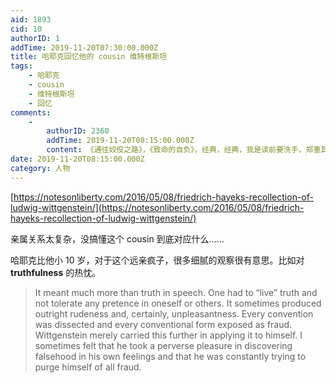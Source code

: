 ```yaml
---
aid: 1893
cid: 10
authorID: 1
addTime: 2019-11-20T07:30:00.000Z
title: 哈耶克回忆他的 cousin 维特根斯坦
tags:
    - 哈耶克
    - cousin
    - 维特根斯坦
    - 回忆
comments:
    -
        authorID: 2360
        addTime: 2019-11-20T08:15:00.000Z
        content: 《通往奴役之路》，《致命的自负》，经典，经典，我是读前要洗手，郑重其事的。：)
date: 2019-11-20T08:15:00.000Z
category: 人物
---
```


[https://notesonliberty.com/2016/05/08/friedrich-hayeks-recollection-of-ludwig-wittgenstein/](https://notesonliberty.com/2016/05/08/friedrich-hayeks-recollection-of-ludwig-wittgenstein/)

亲属关系太复杂，没搞懂这个 cousin 到底对应什么……

哈耶克比他小 10 岁，对于这个远亲疯子，很多细腻的观察很有意思。比如对 **truthfulness** 的热忱。

> It meant much more than truth in speech. One had to “live” truth and not tolerate any pretence in oneself or others. It sometimes produced outright rudeness and, certainly, unpleasantness. Every convention was dissected and every conventional form exposed as fraud. Wittgenstein merely carried this further in applying it to himself. I sometimes felt that he took a perverse pleasure in discovering falsehood in his own feelings and that he was constantly trying to purge himself of all fraud.
